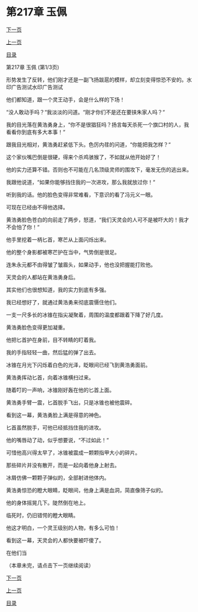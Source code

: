<h1>第217章     玉佩</h1>
            <div><p><a href="./0649_%E7%AC%AC217%E7%AB%A0_%E7%8E%89%E4%BD%A9.md">下一页</a></p><p><a href="./0647_%E7%AC%AC216%E7%AB%A0_%E8%B4%BC%E5%BF%83%E4%B8%8D%E6%AD%BB.md">上一页</a></p><p><a href="../">目录</a></p></div>
            <div><p>第217章     玉佩 (第1/3页)</p><p>形势发生了反转，他们刚才还是一副飞扬跋扈的模样，却立刻变得惊恐不安的。水印广告测试水印广告测试</p><p>他们都知道，跟一个灵王动手，会是什么样的下场！</p><p>“没人敢动手吗？“我淡淡的问道。“刚才你们不是还在要挟朱家人吗？“</p><p>我的目光落在黄浩勇身上，“你不是很猖狂吗？扬言每天杀死一个旗口村的人，我看看你到底有多大本事！“</p><p>跟我目光相对，黄浩勇赶紧低下头。色厉内荏的问道，“你能把我怎样？“</p><p>这个家伙嘴巴倒是很硬，得来个杀鸡骇猴了，不如就从他开始好了！</p><p>他的实力还算不错。否则也不可能在几名顶级灵师的围攻下，毫发无伤的逃出来。</p><p>我跟他说道，“如果你能够挡住我的一次进攻，那么我就放过你！“</p><p>听到我的话。他的脸色变得非常难看，下意识的看了冯元义一眼。</p><p>可现在已经由不得他选择。</p><p>黄浩勇脸色苍白的向前走了两步，怒道，“我们天灵会的人可不是被吓大的！我才不会怕了你！“</p><p>他手里挖着一柄匕首，寒芒从上面闪烁出来。</p><p>他的整个身影都被寒芒护在当中，气势倒是很足。</p><p>连朱永元都不由得皱了皱眉头，如果动手，他也没把握能打败他。</p><p>天灵会的人都站在黄浩勇身后。</p><p>其实他们也很想知道，我的实力到底有多强。</p><p>我已经想好了，就通过黄浩勇来彻底震慑住他们。</p><p>一支一尺多长的冰锥在指尖凝聚着，周围的温度都跟着下降了好几度。</p><p>黄浩勇脸色变得更加凝重。</p><p>他把匕首护在身前，目不转睛的盯着我。</p><p>我的手指轻轻一曲，然后猛的弹了出去。</p><p>冰锥在月光下闪烁着白色的光泽，眨眼间已经飞到黄浩勇面前。</p><p>黄浩勇挥动匕首，向着冰锥横扫过来。</p><p>随着叮的一声响，冰锥刚好轰在他的匕首上面。</p><p>黄浩勇手臂一震，匕首脱手飞出，只是冰锥也被他震碎。</p><p>看到这一幕，黄浩勇脸上满是得意的神色。</p><p>匕首虽然脱手，可他已经抵挡住我的进攻。</p><p>他的嘴唇动了动，似乎想要说，“不过如此！“</p><p>可惜他高兴得太早了，冰锥被震成一颗颗指甲大小的碎片。</p><p>那些碎片并没有散开，而是一起向着他身上射去。</p><p>冰屑仿佛一颗颗子弹似的，全部射进他体内。</p><p>黄浩勇惊恐的瞪大眼睛，眨眼间，他身上满是血洞，简直像筛子似的。</p><p>他的身体摇晃几下。陡然倒在地上。</p><p>临死时，仍旧错愕的瞪大眼睛。</p><p>他这才明白，一个灵王级别的人物，有多么可怕！</p><p>看到这一幕，天灵会的人都快要被吓傻了。</p><p>在他们当</p><p>（本章未完，请点击下一页继续阅读）</p></div>
            <div><p><a href="./0649_%E7%AC%AC217%E7%AB%A0_%E7%8E%89%E4%BD%A9.md">下一页</a></p><p><a href="./0647_%E7%AC%AC216%E7%AB%A0_%E8%B4%BC%E5%BF%83%E4%B8%8D%E6%AD%BB.md">上一页</a></p><p><a href="../">目录</a></p></div>